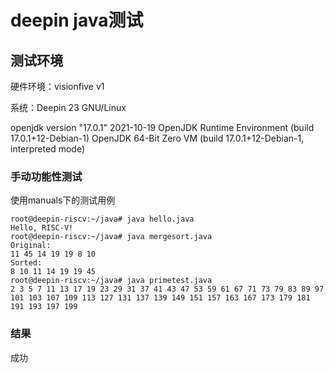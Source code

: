 
# deepin java测试



## 测试环境



硬件环境：visionfive v1

系统：Deepin 23 GNU/Linux


openjdk version "17.0.1" 2021-10-19
OpenJDK Runtime Environment (build 17.0.1+12-Debian-1)
OpenJDK 64-Bit Zero VM (build 17.0.1+12-Debian-1, interpreted mode)




### 手动功能性测试

使用manuals下的测试用例


```
root@deepin-riscv:~/java# java hello.java
Hello, RISC-V!
root@deepin-riscv:~/java# java mergesort.java
Original:
11 45 14 19 19 8 10 
Sorted:
8 10 11 14 19 19 45 
root@deepin-riscv:~/java# java primetest.java
2 3 5 7 11 13 17 19 23 29 31 37 41 43 47 53 59 61 67 71 73 79 83 89 97 101 103 107 109 113 127 131 137 139 149 151 157 163 167 173 179 181 191 193 197 199

```


### 结果

成功


